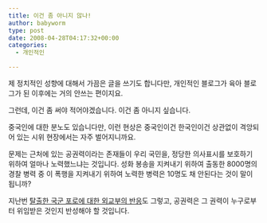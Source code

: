 ```yaml
---
title: 이건 좀 아니지 않나!
author: babyworm
type: post
date: 2008-04-28T04:17:32+00:00
categories:
  - 개인적인

---
```

제 정치적인 성향에 대해서 가끔은 글을 쓰기도 합니다만, 개인적인 블로그가 육아 블로그가 된 이후에는 거의 안쓰는 편이지요.

  


그런데, 이건 좀 써야 적어야겠습니다. 이건 좀 아니지 싶습니다.

  




  


중국인에 대한 분노도 있습니다만, 이런 현상은 중국인이건 한국인이건 상관없이 격앙되어 있는 시위 현장에서는 자주 벌어지니까요.

  


문제는 근처에 있는 공권력이라는 존재들이 우리 국민을, 정당한 의사표시를 보호하기 위하여 얼마나 노력했느냐는 것입니다. 성화 봉송을 지켜내기 위하여 출동한 8000명의 경찰 병력 중 이 폭행을 지켜내기 위하여 노력한 병력은 10명도 채 안된다는 것이 말이 됩니까?

  


지난번 [탈출한 국군 포로에 대한 외교부의 반응][1]도 그렇고, 공권력은 그 권력이 누구로부터 위임받은 것인지 반성해야 할 것입니다.

 [1]: http://babyworm.tistory.com/25